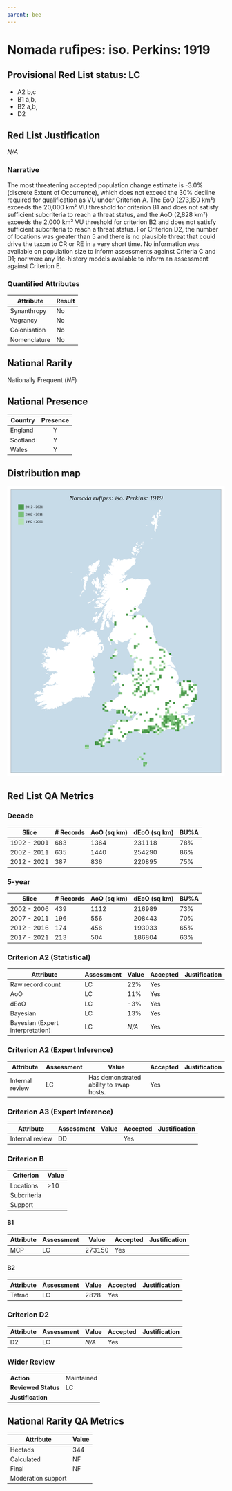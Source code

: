 ```yaml
---
parent: bee
---
```


# Nomada rufipes: iso. Perkins: 1919

## Provisional Red List status: LC
- A2 b,c
- B1 a,b, 
- B2 a,b, 
- D2

## Red List Justification
*N/A*
### Narrative


The most threatening accepted population change estimate is -3.0% (discrete Extent of Occurrence), which does not exceed the 30% decline required for qualification as VU under Criterion A. The EoO (273,150 km²) exceeds the 20,000 km² VU threshold for criterion B1 and does not satisfy sufficient subcriteria to reach a threat status, and the AoO (2,828 km²) exceeds the 2,000 km² VU threshold for criterion B2 and does not satisfy sufficient subcriteria to reach a threat status. For Criterion D2, the number of locations was greater than 5 and there is no plausible threat that could drive the taxon to CR or RE in a very short time. No information was available on population size to inform assessments against Criteria C and D1; nor were any life-history models available to inform an assessment against Criterion E.
### Quantified Attributes
|Attribute|Result|
|---|---|
|Synanthropy|No|
|Vagrancy|No|
|Colonisation|No|
|Nomenclature|No|


## National Rarity
Nationally Frequent (*NF*)

## National Presence
|Country|Presence
|---|:-:|
|England|Y|
|Scotland|Y|
|Wales|Y|


## Distribution map
![](../map/326.svg)

## Red List QA Metrics
### Decade
| Slice | # Records | AoO (sq km) | dEoO (sq km) |BU%A |
|---|---|---|---|---|
|1992 - 2001|683|1364|231118|78%|
|2002 - 2011|635|1440|254290|86%|
|2012 - 2021|387|836|220895|75%|
### 5-year
| Slice | # Records | AoO (sq km) | dEoO (sq km) |BU%A |
|---|---|---|---|---|
|2002 - 2006|439|1112|216989|73%|
|2007 - 2011|196|556|208443|70%|
|2012 - 2016|174|456|193033|65%|
|2017 - 2021|213|504|186804|63%|
### Criterion A2 (Statistical)
|Attribute|Assessment|Value|Accepted|Justification
|---|---|---|---|---|
|Raw record count|LC|22%|Yes||
|AoO|LC|11%|Yes||
|dEoO|LC|-3%|Yes||
|Bayesian|LC|13%|Yes||
|Bayesian (Expert interpretation)|LC|*N/A*|Yes||
### Criterion A2 (Expert Inference)
|Attribute|Assessment|Value|Accepted|Justification
|---|---|---|---|---|
|Internal review|LC|Has demonstrated ability to swap hosts.|Yes||
### Criterion A3 (Expert Inference)
|Attribute|Assessment|Value|Accepted|Justification
|---|---|---|---|---|
|Internal review|DD||Yes||
### Criterion B
|Criterion| Value|
|---|---|
|Locations|>10|
|Subcriteria||
|Support||
#### B1
|Attribute|Assessment|Value|Accepted|Justification
|---|---|---|---|---|
|MCP|LC|273150|Yes||
#### B2
|Attribute|Assessment|Value|Accepted|Justification
|---|---|---|---|---|
|Tetrad|LC|2828|Yes||
### Criterion D2
|Attribute|Assessment|Value|Accepted|Justification
|---|---|---|---|---|
|D2|LC|*N/A*|Yes||
### Wider Review
|  |  |
|---|---|
|**Action**|Maintained|
|**Reviewed Status**|LC|
|**Justification**||


## National Rarity QA Metrics
|Attribute|Value|
|---|---|
|Hectads|344|
|Calculated|NF|
|Final|NF|
|Moderation support||


